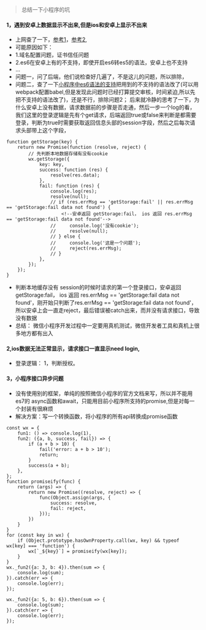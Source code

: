 > 总结一下小程序的坑
#### 1，遇到安卓上数据显示不出来,但是ios和安卓上显示不出来
- 上网查了一下，[参考1](http://www.wxapp-union.com/forum.php?mod=viewthread&tid=2980)，[参考2](http://www.wxapp-union.com/forum.php?mod=viewthread&tid=1909),
 - 可能原因如下：
 - 1.域名配置问题，证书信任问题
 - 2.es6在安卓上有的不支持，即使开启es6转es5的语法，安卓上也不支持
 - ...
- 问题一，问了后端，他们说检查好几遍了，不是这儿的问题，所以排除，
- 问题二，查了一下[小程序中es6语法的支持](https://mp.weixin.qq.com/debug/wxadoc/dev/devtools/details.html?t=201716)把用到的不支持的语法改了(可以用webpack配置babel,但是发现此问题时已经打算提交审核，时间紧迫,所以先把不支持的语法改了)，还是不行，排除问题2；
后来就冷静的思考了一下，为什么安卓上没有数据，请求数据前的步骤是否走通，然后一步一个log的看，我们这里的登录逻辑是先有个get请求，后端返回true或false来判断是都需要登录，判断为true时需要获取返回信息头部的session字段，然后之后每次请求头部带上这个字段，
```
function getStorage(key) {
    return new Promise(function (resolve, reject) {
        // 先判断本地数据存储有没有cookie
        wx.getStorage({
            key: key,
            success: function (res) {
                resolve(res.data);
            },
            fail: function (res) {
                console.log(res);
                resolve(null);
                // if (res.errMsg == 'getStorage:fail' || res.errMsg == 'getStorage:fail data not found') {
                    <!--安卓返回 getStorage:fail， ios 返回 res.errMsg == 'getStorage:fail data not found'-->
                //     console.log('没有cookie');
                //     resolve(null);
                // } else {
                //     console.log('这是一个问题');
                //     reject(res.errMsg);
                // }
            },
        });
    });
}
```
- 判断本地缓存没有 session的时候时请求的第一个登录接口，安卓返回 getStorage:fail， ios 返回 res.errMsg == 'getStorage:fail data not found'，刚开始只判断了res.errMsg == 'getStorage:fail data not found'，所以安卓上会一直走reject，最后错误被catch出来，而并没有请求接口，导致没有数据
- 总结： 微信小程序开发过程中一定要用真机测试，微信开发者工具和真机上很多地方都有出入

#### 2,ios数据无法正常显示，请求接口一直显示need login,
- 登录逻辑： 1，判断授权。


#### 3，小程序接口异步问题
- 没有使用别的框架，单纯的按照微信小程序的官方文档来写，所以并不能用es7的 async函数和await，只能用目前小程序所支持的promise,但是对每一个封装有很麻烦
- 解决方案：写一个转换函数，将小程序的所有api转换成promise函数
```
const wx = {
    fun1: () => console.log(1),
    fun2: ({a, b, success, fail}) => {
        if (a + b > 10) {
            fail('error: a + b > 10');
            return;
        }
        success(a + b);
    },
};
function promiseify(func) {
    return (args) => {
        return new Promise((resolve, reject) => {
            func(Object.assign(args, {
                success: resolve,
                fail: reject,
            }));
        })
    }
}
for (const key in wx) {
    if (Object.prototype.hasOwnProperty.call(wx, key) && typeof wx[key] === 'function') {
        wx[`_${key}`] = promiseify(wx[key]);
    }
}
wx._fun2({a: 3, b: 4}).then(sum => {
    console.log(sum);
}).catch(err => {
    console.log(err);
});

wx._fun2({a: 5, b: 6}).then(sum => {
    console.log(sum);
}).catch(err => {
    console.log(err);
});
```